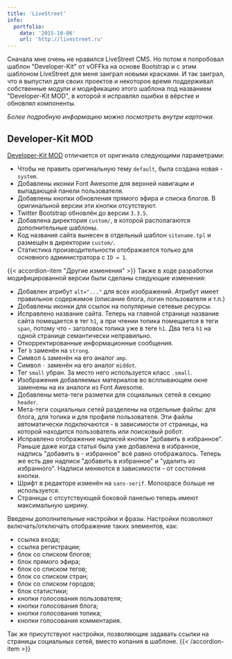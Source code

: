```yaml
---
title: 'LiveStreet'
info:
  portfolio:
    date: '2015-10-06'
    url: 'http://livestreet.ru'
---
```


Сначала мне очень не нравился LiveStreet CMS. Но потом я попробовал шаблон "Developer-Kit" от vOFFka на основе Bootstrap и с этим шаблоном LiveStreet для меня заиграл новыми красками. И так заиграл, что я выпустил для своих проектов и некоторое время поддерживал собственные модули и модификацию этого шаблона под названием "Developer-Kit MOD", в которой я исправлял ошибки в вёрстке и обновлял компоненты.

*Более подробную информацию можно посмотреть внутри карточки.*

<!--more-->

## Developer-Kit MOD

[Developer-Kit MOD](http://livestreet.ru/blog/18322.html) отличается от оригинала следующими параметрами:

- Чтобы не править оригинальную тему `default`, была создана новая - `system`.
- Добавлены иконки Font Awesome для верхней навигации и выпадающей панели пользователя.
- Добавлены кнопки обновления прямого эфира и списка блогов. В оригинальной версии эти кнопки отсутствуют.
- Twitter Bootstrap обновлён до версии `3.3.5`.
- Добавлена директория `custom/`, в которой располагаются дополнительные шаблоны.
- Код названия сайта вынесен в отдельный шаблон `sitename.tpl` и размещён в директории `custom/`.
- Статистика производительности отображается только для основного администратора с `ID = 1`.

{{< accordion-item "Другие изменения" >}}
Также в ходе разработки модифицированной версии были сделаны следующие изменения:

- Добавлен атрибут `alt="..."` для всех изображений. Атрибут имеет правильное содержимое (описание блога, логин пользователя и т.п.)
- Добавлены иконки для ссылок на популярные сетевые ресурсы.
- Исправлено название сайта. Теперь на главной странице название сайта помещается в тег `h1`, а при чтении топика помещается в теги `span`, потому что - заголовок топика уже в теге `h1`. Два тега `h1` на одной странице семантически неправильно.
- Откорректированные информационные сообщения.
- Тег `b` заменён на `strong`.
- Символ `&` заменён на его аналог `amp`.
- Символ `·` заменён на его аналог `middot`.
- Тег `small` убран. За место него используется класс `.small`.
- Изображения добавляемых материалов во всплывающем окне заменены на их аналоги из Font Awesome.
- Добавлены мета-теги разметки для социальных сетей в секцию `header`.
- Мета-теги социальных сетей разделены на отдельные файлы: для блога, для топика и для профиля пользователя. Эти файлы автоматически подключаются - в зависимости от страницы, на которой находится пользователь или поисковый робот.
- Исправлено отображение надписей кнопки "добавить в избранное". Раньше даже когда статья была уже добавлена в избранное, надпись "добавить в - избранное" всё равно отображалось. Теперь же есть две надписи "добавить в избранное" и "удалить из избранного". Надписи меняются в зависимости - от состояния кнопки.
- Шрифт в редакторе изменён на `sans-serif`. Monospace больше не используется.
- Страницы с отсутствующей боковой панелью теперь имеют максимальную ширину.

Введены дополнительные настройки и фразы. Настройки позволяют включать/отключать отображение таких элементов, как:

- ссылка входа;
- ссылка регистрации;
- блок со списком блогов;
- блок прямого эфира;
- блок со списком тегов;
- блок со списком стран;
- блок со списком городов;
- блок статистики;
- кнопки голосования пользователя;
- кнопки голосования блога;
- кнопки голосования топика;
- кнопки голосования комментария.

Так же присутствуют настройки, позволяющие задавать ссылки на страницы социальных сетей, вместо копания в шаблоне.
{{< /accordion-item >}}
